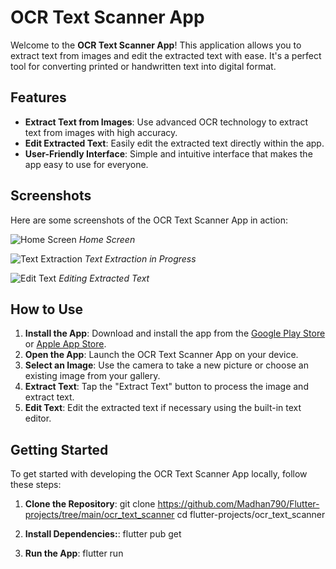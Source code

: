 # OCR Text Scanner App

Welcome to the **OCR Text Scanner App**! This application allows you to extract text from images and edit the extracted text with ease. It's a perfect tool for converting printed or handwritten text into digital format.

## Features

- **Extract Text from Images**: Use advanced OCR technology to extract text from images with high accuracy.
- **Edit Extracted Text**: Easily edit the extracted text directly within the app.
- **User-Friendly Interface**: Simple and intuitive interface that makes the app easy to use for everyone.

## Screenshots

Here are some screenshots of the OCR Text Scanner App in action:

![Home Screen](path/to/home_screen.png)
*Home Screen*

![Text Extraction](path/to/text_extraction.png)
*Text Extraction in Progress*

![Edit Text](path/to/edit_text.png)
*Editing Extracted Text*

## How to Use

1. **Install the App**: Download and install the app from the [Google Play Store](https://play.google.com/store) or [Apple App Store](https://www.apple.com/app-store/).
2. **Open the App**: Launch the OCR Text Scanner App on your device.
3. **Select an Image**: Use the camera to take a new picture or choose an existing image from your gallery.
4. **Extract Text**: Tap the "Extract Text" button to process the image and extract text.
5. **Edit Text**: Edit the extracted text if necessary using the built-in text editor.

## Getting Started

To get started with developing the OCR Text Scanner App locally, follow these steps:

1. **Clone the Repository**:
   git clone https://github.com/Madhan790/Flutter-projects/tree/main/ocr_text_scanner
   cd flutter-projects/ocr_text_scanner

2. **Install Dependencies:**:
    flutter pub get

1. **Run the App**:
    flutter run


   
